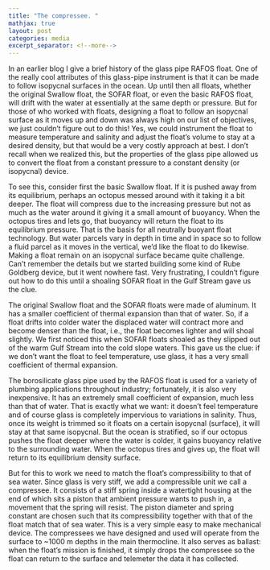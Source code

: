 ```yaml
---
title: "The compressee. "
mathjax: true
layout: post
categories: media
excerpt_separator: <!--more-->
---
```


In an earlier blog I give a brief history of the glass pipe RAFOS float. One of the really cool attributes of this glass-pipe instrument is that it can be made to follow isopycnal surfaces in the ocean. Up until then all floats, whether the original Swallow float, the SOFAR float, or even the basic RAFOS float, will drift with the water at essentially at the same depth or pressure. But for those of who worked with floats, designing a float to follow an isopycnal surface as it moves up and down was always high on our list of objectives, we just couldn’t figure out to do this! Yes, we could instrument the float to measure temperature and salinity and adjust the float’s volume to stay at a desired density, but that would be a very costly approach at best. I don’t recall when we realized this, but the properties of the glass pipe allowed us to convert the float from a constant pressure to a constant density (or isopycnal) device. 
<!--more-->

To see this, consider first the basic Swallow float. If it is pushed away from its equilibrium, perhaps an octopus messed around with it taking it a bit deeper. The float will compress due to the increasing pressure but not as much as the water around it giving it a small amount of buoyancy. When the octopus tires and lets go, that buoyancy will return the float to its equilibrium pressure. That is the basis for all neutrally buoyant float technology. But water parcels vary in depth in time and in space so to follow a fluid parcel as it moves in the vertical, we’d like the float to do likewise. Making a float remain on an isopycnal surface became quite challenge. Can’t remember the details but we started building some kind of Rube Goldberg device, but it went nowhere fast. Very frustrating, I couldn’t figure out how to do this until a shoaling SOFAR float in the Gulf Stream gave us the clue. 

The original Swallow float and the SOFAR floats were made of aluminum. It has a smaller coefficient of thermal expansion than that of water. So, if a float drifts into colder water the displaced water will contract more and become denser than the float, i.e., the float becomes lighter and will shoal slightly. We first noticed this when SOFAR floats shoaled as they slipped out of the warm Gulf Stream into the cold slope waters. This gave us the clue: if we don’t want the float to feel temperature, use glass, it has a very small coefficient of thermal expansion. 

The borosilicate glass pipe used by the RAFOS float is used for a variety of plumbing applications throughout industry; fortunately, it is also very inexpensive. It has an extremely small coefficient of expansion, much less than that of water. That is exactly what we want: it doesn’t feel temperature and of course glass is completely impervious to variations in salinity. Thus, once its weight is trimmed so it floats on a certain isopycnal (surface), it will stay at that same isopycnal. But the ocean is stratified, so if our octopus pushes the float deeper where the water is colder, it gains buoyancy relative to the surrounding water. When the octopus tires and gives up, the float will return to its equilibrium density surface. 

But for this to work we need to match the float’s compressibility to that of sea water. Since glass is very stiff, we add a compressible unit we call a compressee. It consists of a stiff spring inside a watertight housing at the end of which sits a piston that ambient pressure wants to push in, a movement that the spring will resist. The piston diameter and spring constant are chosen such that its compressibility together with that of the float match that of sea water. This is a very simple easy to make mechanical device. The compressees we have designed and used will operate from the surface to ~1000 m depths in the main thermocline. It also serves as ballast: when the float’s mission is finished, it simply drops the compressee so the float can return to the surface and telemeter the data it has collected. 
